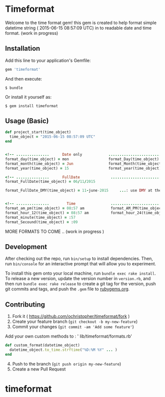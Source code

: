 # Timeformat

Welcome to the time format gem! this gem is created to help format simple datetime string ( 2015-06-15 08:57:09 UTC) in to readable date and time format. (work in progress)

## Installation

Add this line to your application's Gemfile:

```ruby
gem 'timeformat'
```

And then execute:

    $ bundle

Or install it yourself as:

    $ gem install timeformat

## Usage (Basic)

```ruby
def project_start(time_object)
  time_object = "2015-06-15 08:57:09 UTC"
end


<!-- ...............      Date only            ....................................... -->
format_day(time_object) = mon                  format_Day(time_object) = Monday
format_month(time_object) = Jun                format_Month(time_object) = June
format_year(time_object) = 15                  format_year(time_object) = 2015

<!-- ...............      FullDate              ............................................ -->
format_FullDate(time_object) = 06/11/2015

format_FullDate_DMY(time_object) = 11-june-2015     ...: use DMY at the end : (Day,Month,Year)


<!-- ...............        Time                ............................................-->
format_am_pm(time_object) = 08:57 am            format_AM_PM(time_object) = 08:57 AM
format_hour_12(time_object) = 08:57 am          format_hour_24(time_object) = 08:57 AM (20:57 pm)
format_minute(time_object) = :57          
format_Secound(time_object) = :09 

```

MORE FORMATS TO COME ..  (work in progress )


## Development

After checking out the repo, run `bin/setup` to install dependencies. Then, run `bin/console` for an interactive prompt that will allow you to experiment.

To install this gem onto your local machine, run `bundle exec rake install`. To release a new version, update the version number in `version.rb`, and then run `bundle exec rake release` to create a git tag for the version, push git commits and tags, and push the `.gem` file to [rubygems.org](https://rubygems.org).

## Contributing

1. Fork it ( https://github.com/ochristopher/timeformat/fork )
2. Create your feature branch (`git checkout -b my-new-feature`)
3. Commit your changes (`git commit -am 'Add some feature'`)

  Add your own custom methods to :  ' lib/timeformat/formats.rb'   

  ```ruby
  def custom_format(datetime_object)
    datetime_object.to_time.strftime("%D:%M %Y" ... )
  end
  ```

4. Push to the branch (`git push origin my-new-feature`)
5. Create a new Pull Request
# timeformat
